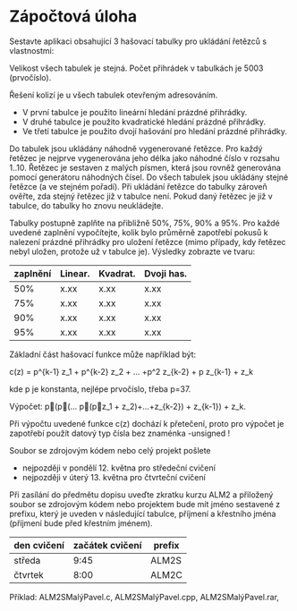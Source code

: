 Zápočtová úloha 
===============

Sestavte aplikaci obsahující 3 hašovací tabulky pro ukládání řetězců s vlastnostmi: 

Velikost všech tabulek je stejná. Počet přihrádek v tabulkách je 5003 (prvočíslo). 

Řešení kolizí je u všech tabulek otevřeným adresováním. 

* V první tabulce je použito lineární hledání prázdné přihrádky. 
* V druhé tabulce je použito kvadratické hledání prázdné přihrádky. 
* Ve třetí tabulce je použito dvojí hašování pro hledání prázdné přihrádky. 

Do tabulek jsou ukládány náhodně vygenerované řetězce. Pro každý řetězec je nejprve 
vygenerována jeho délka jako náhodné číslo v rozsahu 1..10. Řetězec je sestaven z malých 
písmen, která jsou rovněž generována pomocí generátoru náhodných čísel. Do všech tabulek 
jsou ukládány stejné řetězce (a ve stejném pořadí). Při ukládání řetězce do tabulky zároveň 
ověřte, zda stejný řetězec již v tabulce není. Pokud daný řetězec je již v tabulce, do tabulky ho 
znovu neukládejte. 


Tabulky postupně zaplňte na přibližně 50%, 75%, 90% a 95%. 
Pro každé uvedené zaplnění vypočítejte, kolik bylo průměrně zapotřebí pokusů k nalezení 
prázdné přihrádky pro uložení řetězce (mimo případy, kdy řetězec nebyl uložen, protože už 
v tabulce je). Výsledky zobrazte ve tvaru: 

zaplnění | Linear. | Kvadrat. | Dvoji has. 
---------|---------|----------|-----------
     50% | x.xx    | x.xx     | x.xx 
     75% | x.xx    | x.xx     | x.xx 
     90% | x.xx    | x.xx     | x.xx 
     95% | x.xx    | x.xx     | x.xx 


Základní část hašovací funkce může například být: 

c(z) = p^{k-1} z_1 + p^{k-2} z_2 + ... +p^2 z_{k-2} + p z_{k-1} + z_k 

kde p je konstanta, nejlépe prvočíslo, třeba p=37.

Výpočet: p(p(… p(pz_1 + z_2)+…+z_{k-2}) + z_{k-1}) + z_k.

Při výpočtu uvedené funkce c(z) dochází k přetečení, proto pro výpočet je zapotřebí použít 
datový typ čísla bez znaménka -unsigned ! 

Soubor se zdrojovým kódem nebo celý projekt pošlete 
* nejpozději v pondělí 12. května pro středeční cvičení 
* nejpozději v úterý 13. května pro čtvrteční cvičení 

Při zasílání do předmětu dopisu uveďte zkratku kurzu ALM2 a přiložený soubor se zdrojovým kódem 
nebo projektem bude mít jméno sestavené z prefixu, který je uveden v následující tabulce, příjmení a křestního 
jména (příjmení bude před křestním jménem). 

den cvičení | začátek cvičení | prefix 
------------|-----------------|-------
středa      | 9:45            | ALM2S 
čtvrtek     | 8:00            | ALM2C 

Příklad: ALM2SMalýPavel.c, ALM2SMalýPavel.cpp, ALM2SMalýPavel.rar, 
